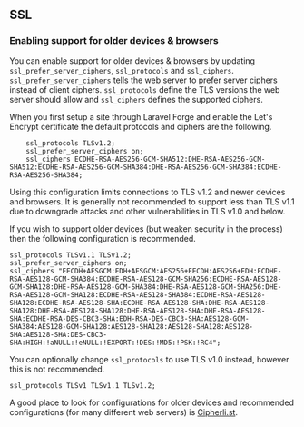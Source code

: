 ## SSL

### Enabling support for older devices & browsers

You can enable support for older devices & browsers by updating `ssl_prefer_server_ciphers`, `ssl_protocols` and `ssl_ciphers`. `ssl_prefer_server_ciphers` tells the web server to prefer server ciphers instead of client ciphers. `ssl_protocols` define the TLS versions the web server should allow and `ssl_ciphers` defines the supported ciphers. 

When you first setup a site through Laravel Forge and enable the Let's Encrypt certificate the default protocols and ciphers are the following.

```
    ssl_protocols TLSv1.2;
    ssl_prefer_server_ciphers on;
    ssl_ciphers ECDHE-RSA-AES256-GCM-SHA512:DHE-RSA-AES256-GCM-SHA512:ECDHE-RSA-AES256-GCM-SHA384:DHE-RSA-AES256-GCM-SHA384:ECDHE-RSA-AES256-SHA384;
```

Using this configuration limits connections to TLS v1.2 and newer devices and browsers. It is generally not recommended to support less than TLS v1.1 due to downgrade attacks and other vulnerabilities in TLS v1.0 and below.

If you wish to support older devices (but weaken security in the process) then the following configuration is recommended.

```
ssl_protocols TLSv1.1 TLSv1.2;
ssl_prefer_server_ciphers on;
ssl_ciphers "EECDH+AESGCM:EDH+AESGCM:AES256+EECDH:AES256+EDH:ECDHE-RSA-AES128-GCM-SHA384:ECDHE-RSA-AES128-GCM-SHA256:ECDHE-RSA-AES128-GCM-SHA128:DHE-RSA-AES128-GCM-SHA384:DHE-RSA-AES128-GCM-SHA256:DHE-RSA-AES128-GCM-SHA128:ECDHE-RSA-AES128-SHA384:ECDHE-RSA-AES128-SHA128:ECDHE-RSA-AES128-SHA:ECDHE-RSA-AES128-SHA:DHE-RSA-AES128-SHA128:DHE-RSA-AES128-SHA128:DHE-RSA-AES128-SHA:DHE-RSA-AES128-SHA:ECDHE-RSA-DES-CBC3-SHA:EDH-RSA-DES-CBC3-SHA:AES128-GCM-SHA384:AES128-GCM-SHA128:AES128-SHA128:AES128-SHA128:AES128-SHA:AES128-SHA:DES-CBC3-SHA:HIGH:!aNULL:!eNULL:!EXPORT:!DES:!MD5:!PSK:!RC4";
```

You can optionally change `ssl_protocols` to use TLS v1.0 instead, however this is not recommended.

```
ssl_protocols TLSv1 TLSv1.1 TLSv1.2; 
```

A good place to look for configurations for older devices and recommended configurations (for many different web servers) is [Cipherli.st](https://cipherli.st).